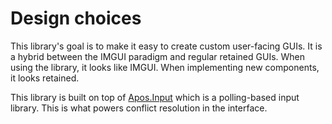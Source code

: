 # Design choices

This library's goal is to make it easy to create custom user-facing GUIs. It is a hybrid between the IMGUI paradigm and regular retained GUIs. When using the library, it looks like IMGUI. When implementing new components, it looks retained.

This library is built on top of [Apos.Input](https://apostolique.github.io/Apos.Input/) which is a polling-based input library. This is what powers conflict resolution in the interface.
